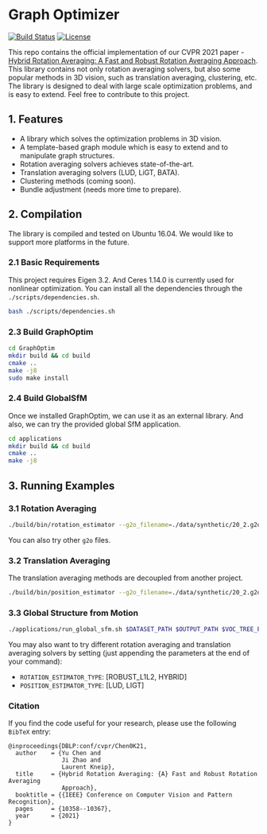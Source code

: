 Graph Optimizer
===============

[![Build Status](https://travis-ci.com/AIBluefisher/GraphOptim.svg?branch=main)](https://travis-ci.com/AIBluefisher/GraphOptim) [![License](https://img.shields.io/badge/license-BSD--3--Clause-blue)](./LICENSE)


This repo contains the official implementation of our CVPR 2021 paper - [Hybrid Rotation Averaging: A Fast and Robust Rotation Averaging Approach](https://arxiv.org/pdf/2101.09116.pdf). This library contains not only rotation averaging solvers, but also some popular methods in 3D vision, such as translation averaging, clustering, etc. The library is designed to deal with large scale optimization problems, and is easy to extend. Feel free to contribute to this project.

## 1. Features

* A library which solves the optimization problems in 3D vision.
* A template-based graph module which is easy to extend and to manipulate graph structures.
* Rotation averaging solvers achieves state-of-the-art.
* Translation averaging solvers (LUD, LiGT, BATA).
* Clustering methods (coming soon).
* Bundle adjustment (needs more time to prepare).

## 2. Compilation

The library is compiled and tested on Ubuntu 16.04. We would like to support more platforms in the future.

### 2.1 Basic Requirements

This project requires Eigen 3.2. And Ceres 1.14.0 is currently used for nonlinear optimization. You can install all the dependencies through the `./scripts/dependencies.sh`.

```sh
bash ./scripts/dependencies.sh
```

### 2.3 Build GraphOptim

```sh
cd GraphOptim
mkdir build && cd build
cmake ..
make -j8
sudo make install
```

### 2.4 Build GlobalSfM

Once we installed GraphOptim, we can use it as an external library. And also, we can try the provided global SfM application. 

```sh
cd applications
mkdir build && cd build
cmake ..
make -j8
```

## 3. Running Examples

### 3.1 Rotation Averaging

```sh
./build/bin/rotation_estimator --g2o_filename=./data/synthetic/20_2.g2o
```

You can also try other `g2o` files.

### 3.2 Translation Averaging

The translation averaging methods are decoupled from another project.

```sh
./build/bin/position_estimator --g2o_filename=./data/synthetic/20_2.g2o
```

### 3.3 Global Structure from Motion

```sh
./applications/run_global_sfm.sh $DATASET_PATH $OUTPUT_PATH $VOC_TREE_PATH $MOST_SIMILAR_IMAGES_NUM
```
You may also want to try different rotation averaging and translation averaging solvers by setting (just appending the parameters at the end of your command):
- `ROTATION_ESTIMATOR_TYPE`: [ROBUST_L1L2, HYBRID]
- `POSITION_ESTIMATOR_TYPE`: [LUD, LIGT]


### Citation

If you find the code useful for your research, please use the following `BibTeX` entry:
```
@inproceedings{DBLP:conf/cvpr/Chen0K21,
  author    = {Yu Chen and
               Ji Zhao and
               Laurent Kneip},
  title     = {Hybrid Rotation Averaging: {A} Fast and Robust Rotation Averaging
               Approach},
  booktitle = {{IEEE} Conference on Computer Vision and Pattern Recognition},
  pages     = {10358--10367},
  year      = {2021}
}
```